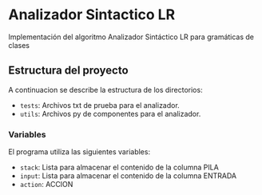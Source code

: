# Analizador Sintactico LR
Implementación del algoritmo Analizador Sintáctico LR para gramáticas de clases

## Estructura del proyecto
A continuacion se describe la estructura de los directorios:
- `tests`: Archivos txt de prueba para el analizador.
- `utils`: Archivos py de componentes para el analizador.

### Variables
El programa utiliza las siguientes variables:
- `stack`: Lista para almacenar el contenido de la columna PILA
- `input`: Lista para almacenar el contenido de la columna ENTRADA
- `action`: ACCION
